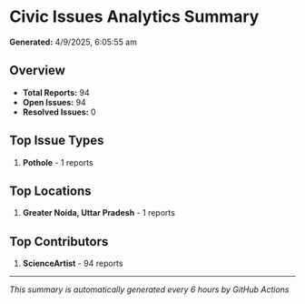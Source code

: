 #  Civic Issues Analytics Summary

**Generated:** 4/9/2025, 6:05:55 am

##  Overview
- **Total Reports:** 94
- **Open Issues:** 94
- **Resolved Issues:** 0

##  Top Issue Types
1. **Pothole** - 1 reports

##  Top Locations
1. **Greater Noida, Uttar Pradesh** - 1 reports

##  Top Contributors
1. **ScienceArtist** - 94 reports

---
*This summary is automatically generated every 6 hours by GitHub Actions*
